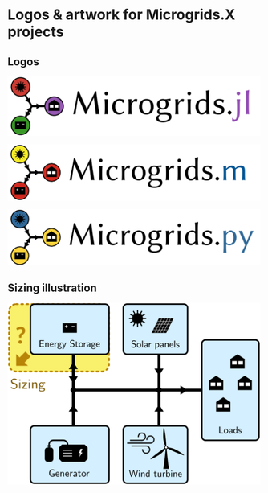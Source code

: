 # Logos & artwork for Microgrids.X projects

## Logos

![Microgrids.jl logo](https://github.com/Microgrids-X/Microgrids-artwork/raw/main/png/Microgrids-jl-256.png)

![Microgrids.m logo](https://github.com/Microgrids-X/Microgrids-artwork/raw/main/png/Microgrids-m-256.png)

![Microgrids.py logo](https://github.com/Microgrids-X/Microgrids-artwork/raw/main/png/Microgrids-py-256.png)

## Sizing illustration

![Microgrid sizing illustration](https://github.com/Microgrids-X/Microgrids-artwork/raw/main/svg/microgrid_sizing.svg)
